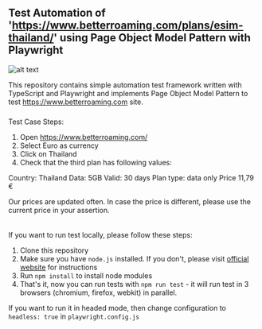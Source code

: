 ## Test Automation of 'https://www.betterroaming.com/plans/esim-thailand/' using Page Object Model Pattern with Playwright

![alt text](./playwright-logo.png)

This repository contains simple automation test framework written with TypeScript and Playwright and implements Page Object Model Pattern to test https://www.betterroaming.com site.

#####

Test Case Steps:
1. Open https://www.betterroaming.com/
2. Select Euro as currency
3. Click on Thailand
4. Check that the third plan has following values:

Country: Thailand
Data: 5GB
Valid: 30 days
Plan type: data only
Price 11,79 €

Our prices are updated often. In case the price is different, please use the current price in
your assertion.

######
If you want to run test locally, please follow these steps:

1. Clone this repository
2. Make sure you have `node.js` installed. If you don't, please visit [official website](https://nodejs.org/en/download/) for instructions 
3. Run `npm install` to install node modules
4. That's it, now you can run tests with `npm run test` - it will run test in 3 browsers (chromium, firefox, webkit) in parallel.

If you want to run it in headed mode, then change configuration to `headless: true` in `playwright.config.js`
